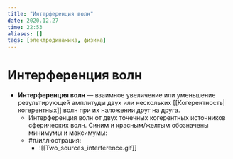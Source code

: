 ```yaml
---
title: "Интерференция волн"
date: 2020.12.27
time: 22:53
aliases: []
tags: [электродинамика, физика]
---
```


# Интерференция волн

- **Интерференция волн** — взаимное увеличение или уменьшение результирующей амплитуды двух или нескольких [[Когерентность|когерентных]] волн при их наложении друг на друга.
	- Интерференция волн от двух точечных когерентных источников сферических волн. Синим и красным/желтым обозначены минимумы и максимумы:
	- #π/иллюстрация:
		- ![[Two_sources_interference.gif]]	
